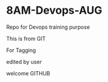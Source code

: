 # 8AM-Devops-AUG
Repo for Devops training purpose

This is from GIT

For Tagging

edited by user

welcome GITHUB
